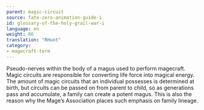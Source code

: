 ```yaml
---
parent: magic-circuit
source: fate-zero-animation-guide-i
id: glossary-of-the-holy-grail-war-i
language: en
weight: 86
translation: "RHuot"
category:
- magecraft-term
---
```


Pseudo-nerves within the body of a magus used to perform magecraft. Magic circuits are responsible for converting life force into magical energy. The amount of magic circuits that an individual possesses is determined at birth, but circuits can be passed on from parent to child, so as generations pass and accumulate, a family can create a potent magus. This is also the reason why the Mage’s Association places such emphasis on family lineage.
